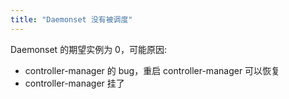 ```yaml
---
title: "Daemonset 没有被调度"
---
```


Daemonset 的期望实例为 0，可能原因:

* controller-manager 的 bug，重启 controller-manager 可以恢复
* controller-manager 挂了
